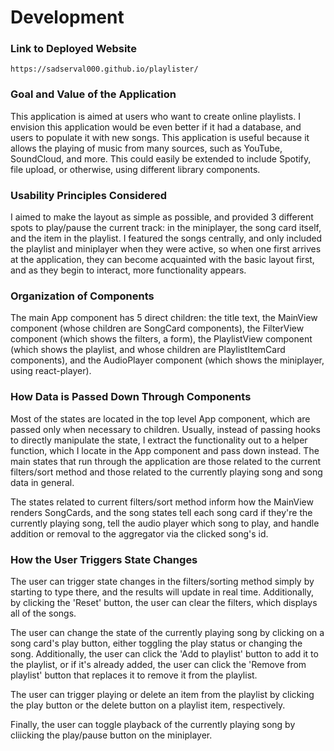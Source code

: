 # Development

### Link to Deployed Website

`https://sadserval000.github.io/playlister/`

### Goal and Value of the Application

This application is aimed at users who want to create online playlists.
I envision this application would be even better if it had a database, and users to populate it with new songs.
This application is useful because it allows the playing of music from many sources, such as YouTube, SoundCloud,
and more. This could easily be extended to include Spotify, file upload, or otherwise, using different library components.

### Usability Principles Considered

I aimed to make the layout as simple as possible, and provided 3 different spots to play/pause the current track:
in the miniplayer, the song card itself, and the item in the playlist. I featured the songs centrally, and only
included the playlist and miniplayer when they were active, so when one first arrives at the application, they can
become acquainted with the basic layout first, and as they begin to interact, more functionality appears.

### Organization of Components

The main App component has 5 direct children: the title text, the MainView component (whose children are SongCard components),
the FilterView component (which shows the filters, a form), the PlaylistView component (which shows the playlist, and whose
children are PlaylistItemCard components), and the AudioPlayer component (which shows the miniplayer, using react-player).

### How Data is Passed Down Through Components

Most of the states are located in the top level App component, which are passed only when necessary to children. Usually,
instead of passing hooks to directly manipulate the state, I extract the functionality out to a helper function, which I
locate in the App component and pass down instead. The main states that run through the application are those related to the
current filters/sort method and those related to the currently playing song and song data in general.

The states related to current filters/sort method inform how the MainView renders SongCards, and the song states tell each song
card if they're the currently playing song, tell the audio player which song to play, and handle addition or removal to the aggregator
via the clicked song's id.

### How the User Triggers State Changes

The user can trigger state changes in the filters/sorting method simply by starting to type there, and the results will update in
real time. Additionally, by clicking the 'Reset' button, the user can clear the filters, which displays all of the songs.

The user can change the state of the currently playing song by clicking on a song card's play button, either toggling the play status
or changing the song. Additionally, the user can click the 'Add to playlist' button to add it to the playlist, or if it's already added,
the user can click the 'Remove from playlist' button that replaces it to remove it from the playlist.

The user can trigger playing or delete an item from the playlist by clicking the play button or the delete button on a playlist item,
respectively.

Finally, the user can toggle playback of the currently playing song by cliicking the play/pause button on the miniplayer.
